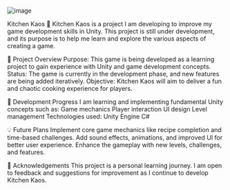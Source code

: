 ![image](https://github.com/user-attachments/assets/a6395e56-f631-4397-b4fd-74fcc8c16b1a)


Kitchen Kaos 🍳
Kitchen Kaos is a project I am developing to improve my game development skills in Unity. This project is still under development, and its purpose is to help me learn and explore the various aspects of creating a game.

📌 Project Overview
Purpose: This game is being developed as a learning project to gain experience with Unity and game development concepts.
Status: The game is currently in the development phase, and new features are being added iteratively.
Objective: Kitchen Kaos will aim to deliver a fun and chaotic cooking experience for players.

🚧 Development Progress
I am learning and implementing fundamental Unity concepts such as:
Game mechanics
Player interaction
UI design
Level management
Technologies used:
Unity Engine
C#

💡 Future Plans
Implement core game mechanics like recipe completion and time-based challenges.
Add sound effects, animations, and improved UI for better user experience.
Enhance the gameplay with new levels, challenges, and features.

🙌 Acknowledgements
This project is a personal learning journey. I am open to feedback and suggestions for improvement as I continue to develop Kitchen Kaos.
